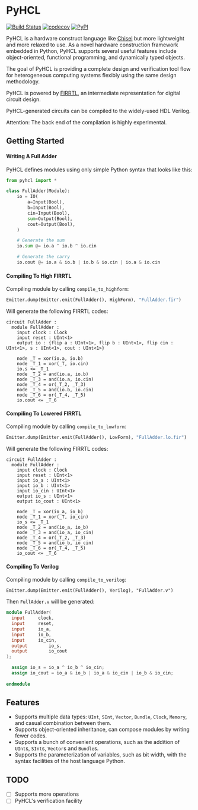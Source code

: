 # PyHCL
[![Build Status](https://travis-ci.com/scutdig/py-hcl.svg?branch=master)](https://travis-ci.com/scutdig/py-hcl)
[![codecov](https://codecov.io/gh/scutdig/py-hcl/branch/master/graph/badge.svg)](https://codecov.io/gh/scutdig/py-hcl)
[![PyPI](https://img.shields.io/pypi/v/py-hcl.svg)](https://pypi.python.org/pypi)

PyHCL is a hardware construct language like [Chisel](https://github.com/freechipsproject/chisel3) but more lightweight and more relaxed to use.
As a novel hardware construction framework embedded in Python, PyHCL supports several useful features include object-oriented, functional programming,
and dynamically typed objects.

The goal of PyHCL is providing a complete design and verification tool flow for heterogeneous computing systems flexibly using the same design methodology.

PyHCL is powered by [FIRRTL](https://github.com/freechipsproject/firrtl), an intermediate representation for digital circuit design.

PyHCL-generated circuits can be compiled to the widely-used HDL Verilog.

Attention: The back end of the compilation is highly experimental.


## Getting Started

#### Writing A Full Adder
PyHCL defines modules using only simple Python syntax that looks like this:
```python
from pyhcl import *

class FullAdder(Module):
    io = IO(
        a=Input(Bool),
        b=Input(Bool),
        cin=Input(Bool),
        sum=Output(Bool),
        cout=Output(Bool),
    )

    # Generate the sum
    io.sum @= io.a ^ io.b ^ io.cin

    # Generate the carry
    io.cout @= io.a & io.b | io.b & io.cin | io.a & io.cin
```

#### Compiling To High FIRRTL

Compiling module by calling `compile_to_highform`:
```python
Emitter.dump(Emitter.emit(FullAdder(), HighForm), "FullAdder.fir")
```

Will generate the following FIRRTL codes:
```
circuit FullAdder :
  module FullAdder :
    input clock : Clock
    input reset : UInt<1>
    output io : {flip a : UInt<1>, flip b : UInt<1>, flip cin : UInt<1>, s : UInt<1>, cout : UInt<1>}
  
    node _T = xor(io.a, io.b)
    node _T_1 = xor(_T, io.cin)
    io.s <= _T_1
    node _T_2 = and(io.a, io.b)
    node _T_3 = and(io.a, io.cin)
    node _T_4 = or(_T_2, _T_3)
    node _T_5 = and(io.b, io.cin)
    node _T_6 = or(_T_4, _T_5)
    io.cout <= _T_6
```

#### Compiling To Lowered FIRRTL

Compiling module by calling `compile_to_lowform`:

```python
Emitter.dump(Emitter.emit(FullAdder(), LowForm), "FullAdder.lo.fir")
```

Will generate the following FIRRTL codes:

```
circuit FullAdder :
  module FullAdder :
    input clock : Clock
    input reset : UInt<1>
    input io_a : UInt<1>
    input io_b : UInt<1>
    input io_cin : UInt<1>
    output io_s : UInt<1>
    output io_cout : UInt<1>
  
    node _T = xor(io_a, io_b)
    node _T_1 = xor(_T, io_cin)
    io_s <= _T_1
    node _T_2 = and(io_a, io_b)
    node _T_3 = and(io_a, io_cin)
    node _T_4 = or(_T_2, _T_3)
    node _T_5 = and(io_b, io_cin)
    node _T_6 = or(_T_4, _T_5)
    io_cout <= _T_6
```

#### Compiling To Verilog

Compiling module by calling `compile_to_verilog`:

```shell script
Emitter.dump(Emitter.emit(FullAdder(), Verilog), "FullAdder.v")
```

Then `FullAdder.v` will be generated:
```verilog
module FullAdder(
  input		clock,
  input		reset,
  input		io_a,
  input		io_b,
  input		io_cin,
  output		io_s,
  output		io_cout
);

  assign io_s = io_a ^ io_b ^ io_cin;
  assign io_cout = io_a & io_b | io_a & io_cin | io_b & io_cin;
  
endmodule
```


## Features

- Supports multiple data types: `UInt`, `SInt`, `Vector`, `Bundle`, `Clock`, `Memory`, and casual combination between them.
- Supports object-oriented inheritance, can compose modules by writing fewer codes.
- Supports a bunch of convenient operations, such as the addition of `UInt`s, `SInt`s, `Vector`s and `Bundle`s.
- Supports the parameterization of variables, such as bit width, with the syntax facilities of the host language Python.


## TODO

- [ ] Supports more operations
- [ ] PyHCL's verification facility
